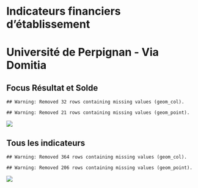 Indicateurs financiers d’établissement
================

# Université de Perpignan - Via Domitia

## Focus Résultat et Solde

    ## Warning: Removed 32 rows containing missing values (geom_col).

    ## Warning: Removed 21 rows containing missing values (geom_point).

![](université_de_perpignan___via_domitia_files/figure-gfm/etab.focus-1.png)<!-- -->

## Tous les indicateurs

    ## Warning: Removed 364 rows containing missing values (geom_col).

    ## Warning: Removed 206 rows containing missing values (geom_point).

![](université_de_perpignan___via_domitia_files/figure-gfm/etab-1.png)<!-- -->
